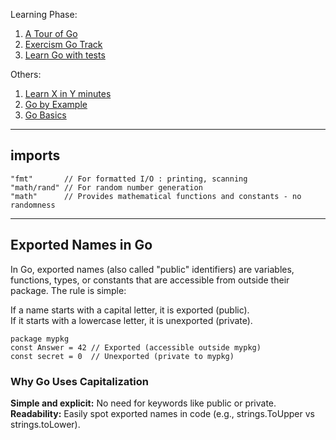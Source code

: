 Learning Phase: 
1. [A Tour of Go](https://go.dev/tour/list)
2. [Exercism Go Track](https://exercism.org/tracks/go)
3. [Learn Go with tests](https://quii.gitbook.io/learn-go-with-tests)
   
Others:
1. [Learn X in Y minutes](https://learnxinyminutes.com/go/)
2. [Go by Example](https://gobyexample.com/)
3. [Go Basics](https://github.com/gophertuts/go-basics/tree/master)
   
------
## imports
    "fmt"       // For formatted I/O : printing, scanning
    "math/rand" // For random number generation
    "math"      // Provides mathematical functions and constants - no randomness 
------
## Exported Names in Go

In Go, exported names (also called "public" identifiers) are variables, functions, types, or constants that are accessible from outside their package. The rule is simple:

If a name starts with a capital letter, it is exported (public).<br>
If it starts with a lowercase letter, it is unexported (private).
```
package mypkg
const Answer = 42 // Exported (accessible outside mypkg)
const secret = 0  // Unexported (private to mypkg)
```
### Why Go Uses Capitalization
**Simple and explicit:** No need for keywords like public or private.<br>
**Readability:** Easily spot exported names in code (e.g., strings.ToUpper vs strings.toLower).

